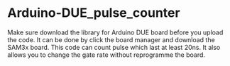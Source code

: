 # Arduino-DUE_pulse_counter
Make sure download the library for Arduino DUE board before you upload the code. It can be done by click the board manager
and download the SAM3x board. 
This code can count pulse which last at least 20ns. It also allows you to change the gate rate without reprogramme the board.

